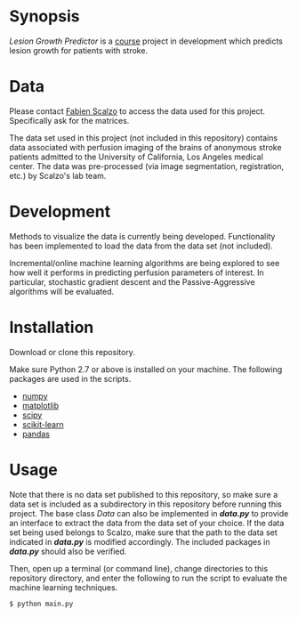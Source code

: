 # Synopsis

*Lesion Growth Predictor* is a [course](https://sa.ucla.edu/ro/Public/SOC/Results/ClassDetail?term_cd=17S&subj_area_cd=COM%20SCI&crs_catlg_no=0188%20%20%20%20&class_id=187827210&class_no=%20002%20%20)
project in development which predicts lesion growth for patients with stroke. 

# Data
Please contact [Fabien Scalzo](http://web.cs.ucla.edu/~fab/) to access the data
used for this project. Specifically ask for the matrices.

The data set used in this project (not included in this repository) contains 
data associated with perfusion imaging of the brains of anonymous stroke 
patients admitted to the University of California, Los Angeles medical center.
The data was pre-processed (via image segmentation, registration, etc.) by 
Scalzo's lab team.

# Development
Methods to visualize the data is currently being developed. Functionality has 
been implemented to load the data from the data set (not included).

Incremental/online machine learning algorithms are being explored to see how 
well it performs in predicting perfusion parameters of interest. In particular,
stochastic gradient descent and the Passive-Aggressive algorithms will be 
evaluated.

# Installation
Download or clone this repository. 

Make sure Python 2.7 or above is installed on your machine. The following 
packages are used in the scripts.

* [numpy](http://www.numpy.org/)
* [matplotlib](https://matplotlib.org/)
* [scipy](https://www.scipy.org/)
* [scikit-learn](http://scikit-learn.org/stable/)
* [pandas](http://pandas.pydata.org/)

# Usage
Note that there is no data set published to this repository, so make sure a 
data set is included as a subdirectory in this repository before running this 
project. The base class *Data* can also be implemented in **_data.py_** to 
provide an interface to extract the data from the data set of your choice. If 
the data set being used belongs to Scalzo, make sure that the path to the data 
set indicated in **_data.py_** is modified accordingly. The included packages 
in **_data.py_** should also be verified.

Then, open up a terminal (or command line), change directories to this 
repository directory, and enter the following to run the script to evaluate 
the machine learning techniques.

```
$ python main.py
```
